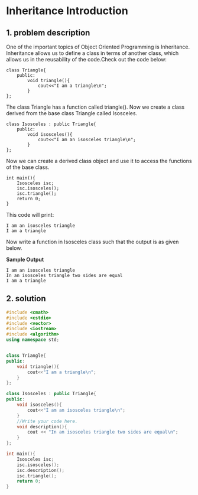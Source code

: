 # Inheritance Introduction

## 1. problem description

One of the important topics of Object Oriented Programming is Inheritance. Inheritance allows us to define a class in terms of another class, which allows us in the reusability of the code.Check out the code below:

```
class Triangle{
    public:
        void triangle(){
            cout<<"I am a triangle\n";
        }
};
```

The class Triangle has a function called triangle(). Now we create a class derived from the base class Triangle called Isosceles.

```
class Isosceles : public Triangle{
    public:
        void isosceles(){
            cout<<"I am an isosceles triangle\n";
        }
};
```

Now we can create a derived class object and use it to access the functions of the base class.

```
int main(){
    Isosceles isc;
    isc.isosceles();
    isc.triangle();
    return 0;
}
```

This code will print:

```
I am an isosceles triangle
I am a triangle
```

Now write a function in Isosceles class such that the output is as given below.

**Sample Output**

```
I am an isosceles triangle
In an isosceles triangle two sides are equal
I am a triangle
```



## 2. solution



```cpp
#include <cmath>
#include <cstdio>
#include <vector>
#include <iostream>
#include <algorithm>
using namespace std;


class Triangle{
public:
    void triangle(){
        cout<<"I am a triangle\n";
    }
};

class Isosceles : public Triangle{
public:
    void isosceles(){
        cout<<"I am an isosceles triangle\n";
    }
    //Write your code here.
    void description(){
        cout << "In an isosceles triangle two sides are equal\n";
    }
};

int main(){
    Isosceles isc;
    isc.isosceles();
    isc.description();
    isc.triangle();
    return 0;
}
```

